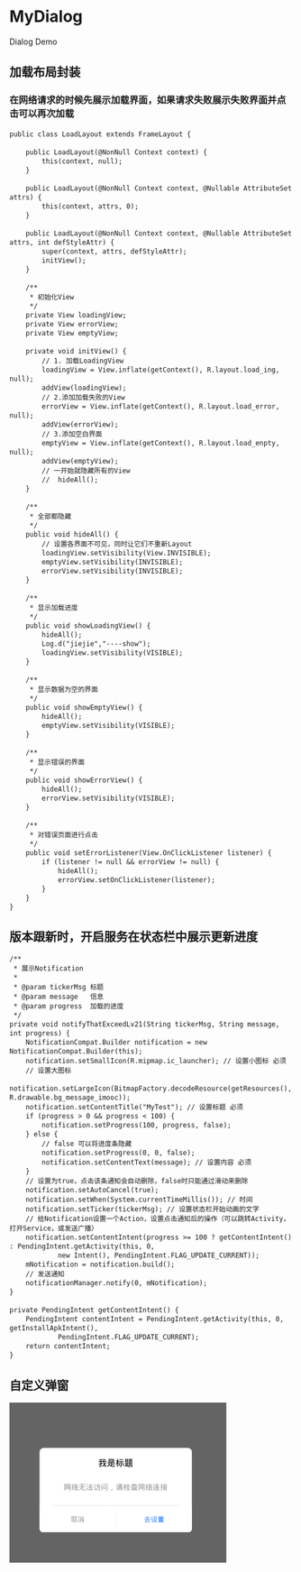 # MyDialog
Dialog Demo

## 加载布局封装
### 在网络请求的时候先展示加载界面，如果请求失败展示失败界面并点击可以再次加载
    public class LoadLayout extends FrameLayout {

        public LoadLayout(@NonNull Context context) {
            this(context, null);
        }

        public LoadLayout(@NonNull Context context, @Nullable AttributeSet attrs) {
            this(context, attrs, 0);
        }

        public LoadLayout(@NonNull Context context, @Nullable AttributeSet attrs, int defStyleAttr) {
            super(context, attrs, defStyleAttr);
            initView();
        }

        /**
         * 初始化View
         */
        private View loadingView;
        private View errorView;
        private View emptyView;

        private void initView() {
            // 1. 加载LoadingView
            loadingView = View.inflate(getContext(), R.layout.load_ing, null);
            addView(loadingView);
            // 2.添加加载失败的View
            errorView = View.inflate(getContext(), R.layout.load_error, null);
            addView(errorView);
            // 3.添加空白界面
            emptyView = View.inflate(getContext(), R.layout.load_enpty, null);
            addView(emptyView);
            // 一开始就隐藏所有的View
            //  hideAll();
        }

        /**
         * 全部都隐藏
         */
        public void hideAll() {
            // 设置各界面不可见，同时让它们不重新Layout
            loadingView.setVisibility(View.INVISIBLE);
            emptyView.setVisibility(INVISIBLE);
            errorView.setVisibility(INVISIBLE);
        }

        /**
         * 显示加载进度
         */
        public void showLoadingView() {
            hideAll();
            Log.d("jiejie","----show");
            loadingView.setVisibility(VISIBLE);
        }

        /**
         * 显示数据为空的界面
         */
        public void showEmptyView() {
            hideAll();
            emptyView.setVisibility(VISIBLE);
        }

        /**
         * 显示错误的界面
         */
        public void showErrorView() {
            hideAll();
            errorView.setVisibility(VISIBLE);
        }

        /**
         * 对错误页面进行点击
         */
        public void setErrorListener(View.OnClickListener listener) {
            if (listener != null && errorView != null) {
                hideAll();
                errorView.setOnClickListener(listener);
            }
        }
    }

## 版本跟新时，开启服务在状态栏中展示更新进度
    /**
     * 展示Notification
     *
     * @param tickerMsg 标题
     * @param message   信息
     * @param progress  加载的进度
     */
    private void notifyThatExceedLv21(String tickerMsg, String message, int progress) {
        NotificationCompat.Builder notification = new NotificationCompat.Builder(this);
        notification.setSmallIcon(R.mipmap.ic_launcher); // 设置小图标 必须
        // 设置大图标
        notification.setLargeIcon(BitmapFactory.decodeResource(getResources(), R.drawable.bg_message_imooc));
        notification.setContentTitle("MyTest"); // 设置标题 必须
        if (progress > 0 && progress < 100) {
            notification.setProgress(100, progress, false);
        } else {
            // false 可以将进度条隐藏
            notification.setProgress(0, 0, false);
            notification.setContentText(message); // 设置内容 必须
        }
        // 设置为true，点击该条通知会自动删除，false时只能通过滑动来删除
        notification.setAutoCancel(true);
        notification.setWhen(System.currentTimeMillis()); // 时间
        notification.setTicker(tickerMsg); // 设置状态栏开始动画的文字
        // 给Notification设置一个Action，设置点击通知后的操作（可以跳转Activity，打开Service，或发送广播）
        notification.setContentIntent(progress >= 100 ? getContentIntent() : PendingIntent.getActivity(this, 0,
                new Intent(), PendingIntent.FLAG_UPDATE_CURRENT));
        mNotification = notification.build();
        // 发送通知
        notificationManager.notify(0, mNotification);
    }

    private PendingIntent getContentIntent() {
        PendingIntent contentIntent = PendingIntent.getActivity(this, 0, getInstallApkIntent(),
                PendingIntent.FLAG_UPDATE_CURRENT);
        return contentIntent;
    }

## 自定义弹窗
   <style name="SheetDialogStyle" parent="@android:style/Theme.Dialog">
       <item name="android:windowBackground">@android:color/transparent</item>
       <item name="android:windowContentOverlay">@null</item>
       <item name="android:windowIsFloating">true</item>
       <item name="android:windowFrame">@null</item>
       <item name="android:backgroundDimEnabled">true</item>
       <item name="android:windowNoTitle">true</item>
       <item name="android:windowIsTranslucent">true</item>
   </style>
   <style name="custom_dialog" parent="@android:style/Theme.Dialog">
       <item name="android:windowFrame">@null</item>
       <item name="android:windowIsFloating">true</item>
       <item name="android:windowIsTranslucent">true</item>
       <item name="android:windowNoTitle">true</item>
       <item name="android:background">@android:color/transparent</item>
       <item name="android:windowBackground">@android:color/transparent</item>
       <item name="android:windowContentOverlay">@null</item>
       <item name="android:backgroundDimEnabled">false</item>
       <item name="android:backgroundDimAmount">0.6</item>
   </style>
![Dialog](image/one.png)
